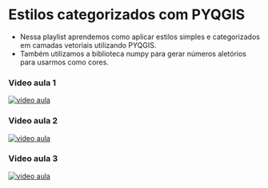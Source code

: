 # Estilos categorizados com PYQGIS

* Nessa playlist aprendemos como aplicar estilos simples e categorizados em camadas vetoriais utilizando PYQGIS.
* Também utilizamos a biblioteca numpy para gerar números aletórios para usarmos como cores.

### Video aula 1
[![video aula](https://img.youtube.com/vi/eKWfXH5g1is/maxresdefault.jpg)](https://youtu.be/eKWfXH5g1is)

### Video aula 2
[![video aula](https://img.youtube.com/vi/Y1SrCc7pz2o/maxresdefault.jpg)](https://youtu.be/Y1SrCc7pz2o)

### Video aula 3
[![video aula](https://img.youtube.com/vi/4wQ4ElBNZ00/maxresdefault.jpg)](https://youtu.be/4wQ4ElBNZ00)
